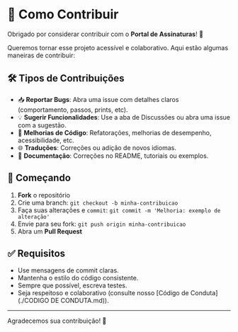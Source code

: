 # 🤝 Como Contribuir

Obrigado por considerar contribuir com o **Portal de Assinaturas**! 🎉

Queremos tornar esse projeto acessível e colaborativo. Aqui estão algumas maneiras de contribuir:

## 🛠 Tipos de Contribuições

- 📥 **Reportar Bugs**: Abra uma issue com detalhes claros (comportamento, passos, prints, etc).
- 💡 **Sugerir Funcionalidades**: Use a aba de Discussões ou abra uma issue com a sugestão.
- 🧹 **Melhorias de Código**: Refatorações, melhorias de desempenho, acessibilidade, etc.
- 🌐 **Traduções**: Correções ou adição de novos idiomas.
- 📝 **Documentação**: Correções no README, tutoriais ou exemplos.

## 🚀 Começando

1. **Fork** o repositório
2. Crie uma branch: `git checkout -b minha-contribuicao`
3. Faça suas alterações e `commit`: `git commit -m 'Melhoria: exemplo de alteração'`
4. Envie para seu fork: `git push origin minha-contribuicao`
5. Abra um **Pull Request**

## ✅ Requisitos

- Use mensagens de commit claras.
- Mantenha o estilo do código consistente.
- Sempre que possível, escreva testes.
- Seja respeitoso e colaborativo (consulte nosso [Código de Conduta](./CODIGO DE CONDUTA.md)).

---

Agradecemos sua contribuição! 💙
